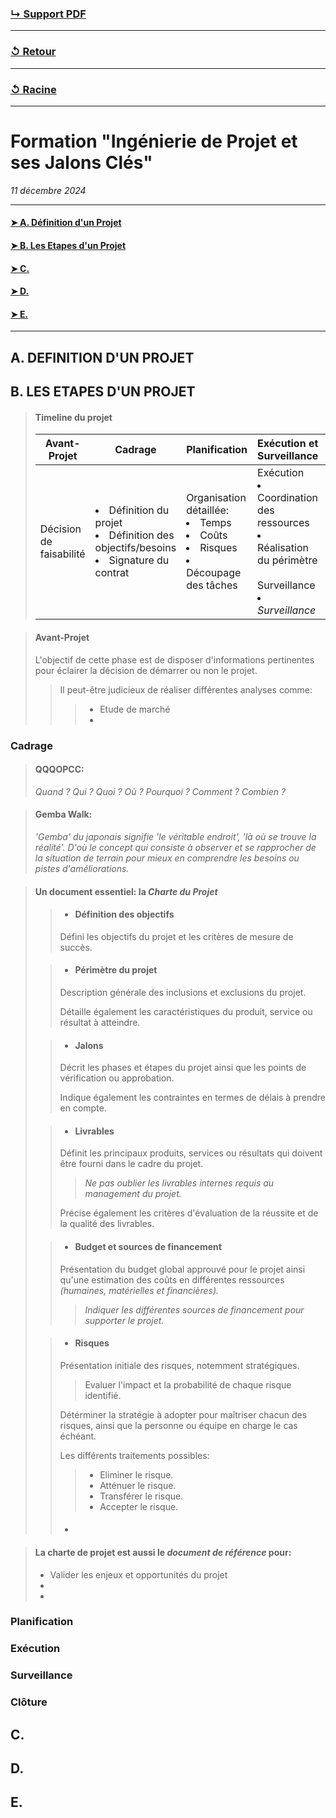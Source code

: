 ### [↳ Support PDF]()
---
### [↺ Retour](../README.MD)
---
### [↺ Racine](../../../README.MD)
---
# Formation "Ingénierie de Projet et ses Jalons Clés"

*11 décembre 2024* 

---
#### [➤&nbsp;A. Définition d'un Projet](README.MD#a-definition-dun-projet)
#### [➤&nbsp;B. Les Etapes d'un Projet](README.MD#b-les-etapes-dun-projet-1)
#### [➤&nbsp;C. ](README.MD#c-)
#### [➤&nbsp;D. ](README.MD#d-)
#### [➤&nbsp;E. ](README.MD#e-)
---

## A. DEFINITION D'UN PROJET

## B. LES ETAPES D'UN PROJET
> #### Timeline du projet
> Avant-Projet | Cadrage | Planification | Exécution et Surveillance | Clotûre
> ---|---|---|---|---
> Décision de faisabilité | <li>Définition du projet</li><li>Définition des objectifs/besoins</li><li>Signature du contrat</li> | Organisation détaillée:<li>Temps</li><li>Coûts</li><li>Risques</li><li>Découpage des tâches</li> | Exécution<li>Coordination des ressources</li><li>Réalisation du périmètre</li><br>Surveillance<li>*Surveillance*</li> | *Clotûre*

> #### Avant-Projet
> L'objectif de cette phase est de disposer d'informations pertinentes pour éclairer la décision de démarrer ou non le projet.
>> Il peut-être judicieux de réaliser différentes analyses comme:
>>> - Etude de marché
>>> - 
### Cadrage
> #### **QQQOPCC**:
>*Quand ? Qui ? Quoi ? Où ?  Pourquoi ? Comment ? Combien ?*

> #### **Gemba Walk**:
> *'Gemba' du japonais signifie 'le véritable endroit', 'là où se trouve la réalité'. D'où le concept qui consiste à observer et se rapprocher de la situation de terrain pour mieux en comprendre les besoins ou pistes d'améliorations.*

> #### Un document essentiel: la ***Charte du Projet***
>> - #### Définition des objectifs
>> Défini les objectifs du projet et les critères de mesure de succès.
>
>> - #### Périmètre du projet
>> Description générale des inclusions et exclusions du projet.
>>
>> Détaille également les caractéristiques du produit, service ou résultat à atteindre. 
>
>> - #### Jalons
>> Décrit les phases et étapes du projet ainsi que les points de vérification ou approbation.
>>
>> Indique également les contraintes en termes de délais à prendre en compte.
>
>> - #### Livrables
>> Définit les principaux produits, services ou résultats qui doivent être fourni dans le cadre du projet.
>>> *Ne pas oublier les livrables internes requis au management du projet.*
>>
>> Précise également les critères d'évaluation de la réussite et de la qualité des livrables.
>
>> - #### Budget et sources de financement
>> Présentation du budget global approuvé pour le projet ainsi qu'une estimation des coûts en différentes ressources *(humaines, matérielles et financières).*
>>> *Indiquer les différentes sources de financement pour supporter le projet.*
>
>> - #### Risques
>> Présentation initiale des risques, notemment stratégiques.
>>> Evaluer l'impact et la probabilité de chaque risque identifié.
>>
>> Détérminer la stratégie à adopter pour maîtriser chacun des risques, ainsi que la personne ou équipe en charge le cas échéant. 
>>
>> Les différents traitements possibles:
>>> - Eliminer le risque.
>>> - Atténuer le risque.
>>> - Transférer le risque.
>>> - Accepter le risque.
>> - #### 
>> 

> #### La charte de projet est aussi le ***document de référence*** pour:
> - Valider les enjeux et opportunités du projet
> - 
> - 

### Planification
>
### Exécution
>
### Surveillance
>
### Clôture
>

## C. 

## D.

## E.
